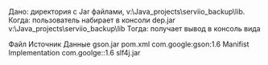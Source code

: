 Дано: директория с Jar файлами, v:\Java\_projects\serviio_backup\lib.
Когда: пользователь набирает в консоли dep.jar v:\Java\_projects\serviio_backup\lib
Тогда: получает вывод в консоль вида


Файл        Источник                    Данные
gson.jar    pom.xml                     com.google:gson:1.6
            Manifist Implementation     com.goolge::1.6
slf4j.jar